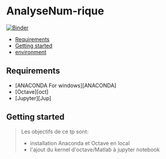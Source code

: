 

# AnalyseNum-rique
[![Binder](https://mybinder.org/badge_logo.svg)](https://mybinder.org/v2/gh/sihemch/AnalyseNum-rique/main?labpath=https%3A%2F%2Fgithub.com%2Fsihemch%2FAnalyseNum-rique%2Fblob%2Fmain%2FTP1%2FTP1_E.ipynb)
<!-- START doctoc generated TOC please keep comment here to allow auto update -->
<!-- DON'T EDIT THIS SECTION, INSTEAD RE-RUN doctoc TO UPDATE -->


- [Requirements](#requirements)
- [Getting started](#getting-started)
- [environment](#environment)



<!-- END doctoc generated TOC please keep comment here to allow auto update -->

## Requirements

* [ANACONDA For windows][ANACONDA] 
* [Octave][oct]
* [Jupyter][Jup]

## Getting started 
> Les objectifs de ce tp sont: 
> + installation Anaconda et Octave en local
> + l'ajout du kernel d'octave/Matlab à jupyter notebook

